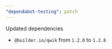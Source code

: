 ```yaml
---
"dependabot-testing": patch
---
```


Updated dependencies
 - `@builder.io/qwik` from `1.2.0` to `1.2.8`

